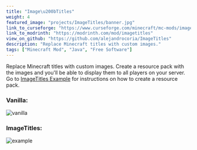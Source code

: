 ```yaml
---
title: "Image\u200bTitles"
weight: 4
featured_image: "projects/ImageTitles/banner.jpg"
link_to_curseforge: "https://www.curseforge.com/minecraft/mc-mods/imagetitles"
link_to_modrinth: "https://modrinth.com/mod/imagetitles"
view_on_github: "https://github.com/alejandrocoria/ImageTitles"
description: "Replace Minecraft titles with custom images."
tags: ["Minecraft Mod", "Java", "Free Software"]
---
```


Replace Minecraft titles with custom images. Create a resource pack with the images and you'll be able to display them to all players on your server.
Go to [ImageTitles Example](https://github.com/alejandrocoria/ImageTitles-Example) for instructions on how to create a resource pack.

### Vanilla:
![vanilla](https://github.com/user-attachments/assets/087acd6b-7e56-4cf1-a6c4-88842336875f)

### ImageTitles:
![example](https://github.com/user-attachments/assets/f720b075-5dc1-4145-b6f1-54a83d9dfe4f)
